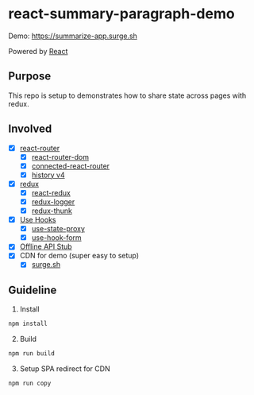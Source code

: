 # react-summary-paragraph-demo

Demo: https://summarize-app.surge.sh

Powered by [React](./toolkit.md)

## Purpose

This repo is setup to demonstrates how to share state across pages with redux.

## Involved

- [x] [react-router](https://www.npmjs.com/package/react-router)
  - [x] [react-router-dom](https://www.npmjs.com/package/react-router-dom)
  - [x] [connected-react-router](https://www.npmjs.com/package/connected-react-router)
  - [x] [history v4](https://www.npmjs.com/package/history/v/4.10.1)
- [x] [redux](https://www.npmjs.com/package/redux)
  - [x] [react-redux](https://www.npmjs.com/package/react-redux)
  - [x] [redux-logger](https://www.npmjs.com/package/redux-logger)
  - [x] [redux-thunk](https://www.npmjs.com/package/redux-thunk)
- [x] [Use Hooks](https://reactjs.org/docs/hooks-overview.html)
  - [x] [use-state-proxy](https://www.npmjs.com/package/use-state-proxy)
  - [x] [use-hook-form](https://www.npmjs.com/package/use-hook-form)
- [x] [Offline API Stub](./src/api/stub.ts)
- [x] CDN for demo (super easy to setup)
  - [x] [surge.sh](https://surge.sh/)

## Guideline

1. Install

```bash
npm install
```

2. Build

```bash
npm run build
```

3. Setup SPA redirect for CDN

```bash
npm run copy
```
